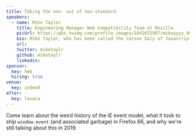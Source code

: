 ```yaml
---
title: Taking the non- out of non-standard.
speakers:
  - name: Mike Taylor
    title: Engineering Manager Web Compatibility Team at Mozilla
    picUrl: https://pbs.twimg.com/profile_images/1042621997/mikeyyyy_400x400.png
    bio: Mike Taylor, who has been called the Carson Daly of Javascript, is an Engineering Manager on the Web Compatibility Team at Mozilla. Come learn more about him, as the author of this blog post does not know that much!
    url:
    twitter: miketaylr
    github: miketaylr
    linkedin:
sponsor:
  key: heb
  hiring: true
venue:
  key: indeed
after:
  key: lavaca
---
```


Come learn about the weird history of the IE event model, what it took to ship `window.event` (and associated garbage) in Firefox 66, and why we're still talking about this in 2019.
